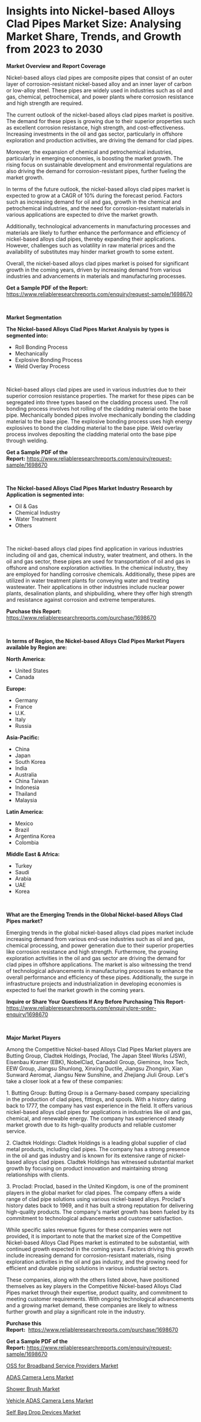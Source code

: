 <p><h1>Insights into Nickel-based Alloys Clad Pipes Market Size: Analysing Market Share, Trends, and Growth from 2023 to 2030</h1></p><p><strong>Market Overview and Report Coverage</strong></p>
<p><p>Nickel-based alloys clad pipes are composite pipes that consist of an outer layer of corrosion-resistant nickel-based alloy and an inner layer of carbon or low-alloy steel. These pipes are widely used in industries such as oil and gas, chemical, petrochemical, and power plants where corrosion resistance and high strength are required.</p><p>The current outlook of the nickel-based alloys clad pipes market is positive. The demand for these pipes is growing due to their superior properties such as excellent corrosion resistance, high strength, and cost-effectiveness. Increasing investments in the oil and gas sector, particularly in offshore exploration and production activities, are driving the demand for clad pipes.</p><p>Moreover, the expansion of chemical and petrochemical industries, particularly in emerging economies, is boosting the market growth. The rising focus on sustainable development and environmental regulations are also driving the demand for corrosion-resistant pipes, further fueling the market growth.</p><p>In terms of the future outlook, the nickel-based alloys clad pipes market is expected to grow at a CAGR of 10% during the forecast period. Factors such as increasing demand for oil and gas, growth in the chemical and petrochemical industries, and the need for corrosion-resistant materials in various applications are expected to drive the market growth.</p><p>Additionally, technological advancements in manufacturing processes and materials are likely to further enhance the performance and efficiency of nickel-based alloys clad pipes, thereby expanding their applications. However, challenges such as volatility in raw material prices and the availability of substitutes may hinder market growth to some extent.</p><p>Overall, the nickel-based alloys clad pipes market is poised for significant growth in the coming years, driven by increasing demand from various industries and advancements in materials and manufacturing processes.</p></p>
<p><strong>Get a Sample PDF of the Report:</strong> <a href="https://www.reliableresearchreports.com/enquiry/request-sample/1698670">https://www.reliableresearchreports.com/enquiry/request-sample/1698670</a></p>
<p>&nbsp;</p>
<p><strong>Market Segmentation</strong></p>
<p><strong>The Nickel-based Alloys Clad Pipes Market Analysis by types is segmented into:</strong></p>
<p><ul><li>Roll Bonding Process</li><li>Mechanically</li><li>Explosive Bonding Process</li><li>Weld Overlay Process</li></ul></p>
<p>&nbsp;</p>
<p><p>Nickel-based alloys clad pipes are used in various industries due to their superior corrosion resistance properties. The market for these pipes can be segregated into three types based on the cladding process used. The roll bonding process involves hot rolling of the cladding material onto the base pipe. Mechanically bonded pipes involve mechanically bonding the cladding material to the base pipe. The explosive bonding process uses high energy explosives to bond the cladding material to the base pipe. Weld overlay process involves depositing the cladding material onto the base pipe through welding.</p></p>
<p><strong>Get a Sample PDF of the Report:</strong>&nbsp;<a href="https://www.reliableresearchreports.com/enquiry/request-sample/1698670">https://www.reliableresearchreports.com/enquiry/request-sample/1698670</a></p>
<p>&nbsp;</p>
<p><strong>The Nickel-based Alloys Clad Pipes Market Industry Research by Application is segmented into:</strong></p>
<p><ul><li>Oil & Gas</li><li>Chemical Industry</li><li>Water Treatment</li><li>Others</li></ul></p>
<p>&nbsp;</p>
<p><p>The nickel-based alloys clad pipes find application in various industries including oil and gas, chemical industry, water treatment, and others. In the oil and gas sector, these pipes are used for transportation of oil and gas in offshore and onshore exploration activities. In the chemical industry, they are employed for handling corrosive chemicals. Additionally, these pipes are utilized in water treatment plants for conveying water and treating wastewater. Their applications in other industries include nuclear power plants, desalination plants, and shipbuilding, where they offer high strength and resistance against corrosion and extreme temperatures.</p></p>
<p><strong>Purchase this Report:</strong>&nbsp; <a href="https://www.reliableresearchreports.com/purchase/1698670">https://www.reliableresearchreports.com/purchase/1698670</a></p>
<p>&nbsp;</p>
<p><strong>In terms of Region, the Nickel-based Alloys Clad Pipes Market Players available by Region are:</strong></p>
<p>
    <p> <strong> North America: </strong>
        <ul>
            <li>United States</li>
            <li>Canada</li>
        </ul>
        </p> 
    <p> <strong> Europe: </strong>
        <ul>
            <li>Germany</li>
            <li>France</li>
            <li>U.K.</li>
            <li>Italy</li>
            <li>Russia</li>
        </ul>
        </p> 
    <p> <strong> Asia-Pacific: </strong>
        <ul>
            <li>China</li>
            <li>Japan</li>
            <li>South Korea</li>
            <li>India</li>
            <li>Australia</li>
            <li>China Taiwan</li>
            <li>Indonesia</li>
            <li>Thailand</li>
            <li>Malaysia</li>
        </ul>
        </p> 
    <p> <strong> Latin America: </strong>
        <ul>
            <li>Mexico</li>
            <li>Brazil</li>
            <li>Argentina Korea</li>
            <li>Colombia</li>
        </ul>
        </p> 
    <p> <strong> Middle East & Africa: </strong>
        <ul>
            <li>Turkey</li>
            <li>Saudi</li>
            <li>Arabia</li>
            <li>UAE</li>
            <li>Korea</li>
        </ul>
    </p>
    </p>
<p>&nbsp;</p>
<p><strong>What are the Emerging Trends in the Global Nickel-based Alloys Clad Pipes market?</strong></p>
<p><p>Emerging trends in the global nickel-based alloys clad pipes market include increasing demand from various end-use industries such as oil and gas, chemical processing, and power generation due to their superior properties like corrosion resistance and high strength. Furthermore, the growing exploration activities in the oil and gas sector are driving the demand for clad pipes in offshore applications. The market is also witnessing the trend of technological advancements in manufacturing processes to enhance the overall performance and efficiency of these pipes. Additionally, the surge in infrastructure projects and industrialization in developing economies is expected to fuel the market growth in the coming years.</p></p>
<p><strong>Inquire or Share Your Questions If Any Before Purchasing This Report</strong>- <a href="https://www.reliableresearchreports.com/enquiry/pre-order-enquiry/1698670">https://www.reliableresearchreports.com/enquiry/pre-order-enquiry/1698670</a></p>
<p>&nbsp;</p>
<p><strong>Major Market Players</strong></p>
<p><p>Among the Competitive Nickel-based Alloys Clad Pipes Market players are Butting Group, Cladtek Holdings, Proclad, The Japan Steel Works (JSW), Eisenbau Kramer (EBK), NobelClad, Canadoil Group, Gieminox, Inox Tech, EEW Group, Jiangsu Shunlong, Xinxing Ductile, Jiangsu Zhongxin, Xian Sunward Aeromat, Jiangsu New Sunshine, and Zhejiang Jiuli Group. Let's take a closer look at a few of these companies:</p><p>1. Butting Group: Butting Group is a Germany-based company specializing in the production of clad pipes, fittings, and spools. With a history dating back to 1777, the company has vast experience in the field. It offers various nickel-based alloys clad pipes for applications in industries like oil and gas, chemical, and renewable energy. The company has experienced steady market growth due to its high-quality products and reliable customer service.</p><p>2. Cladtek Holdings: Cladtek Holdings is a leading global supplier of clad metal products, including clad pipes. The company has a strong presence in the oil and gas industry and is known for its extensive range of nickel-based alloys clad pipes. Cladtek Holdings has witnessed substantial market growth by focusing on product innovation and maintaining strong relationships with clients.</p><p>3. Proclad: Proclad, based in the United Kingdom, is one of the prominent players in the global market for clad pipes. The company offers a wide range of clad pipe solutions using various nickel-based alloys. Proclad's history dates back to 1969, and it has built a strong reputation for delivering high-quality products. The company's market growth has been fueled by its commitment to technological advancements and customer satisfaction.</p><p>While specific sales revenue figures for these companies were not provided, it is important to note that the market size of the Competitive Nickel-based Alloys Clad Pipes market is estimated to be substantial, with continued growth expected in the coming years. Factors driving this growth include increasing demand for corrosion-resistant materials, rising exploration activities in the oil and gas industry, and the growing need for efficient and durable piping solutions in various industrial sectors.</p><p>These companies, along with the others listed above, have positioned themselves as key players in the Competitive Nickel-based Alloys Clad Pipes market through their expertise, product quality, and commitment to meeting customer requirements. With ongoing technological advancements and a growing market demand, these companies are likely to witness further growth and play a significant role in the industry.</p></p>
<p><strong>Purchase this Report:</strong>&nbsp;&nbsp;<a href="https://www.reliableresearchreports.com/purchase/1698670">https://www.reliableresearchreports.com/purchase/1698670</a></p>
<p></p>
<p><strong>Get a Sample PDF of the Report:</strong>&nbsp;<a href="https://www.reliableresearchreports.com/enquiry/request-sample/1698670">https://www.reliableresearchreports.com/enquiry/request-sample/1698670</a></p>
<p><p><a href="https://medium.com/@linabernier/analyzing-oss-for-broadband-service-providers-market-global-industry-perspective-and-forecast-a0f5aeff255a">OSS for Broadband Service Providers Market</a></p><p><a href="https://www.linkedin.com/pulse/adas-camera-lens-market-size-share-amp-trends-analysis-vdolc/">ADAS Camera Lens Market</a></p><p><a href="https://github.com/jonneygiverf/Market-Research-Report-List-1/blob/main/shower-brush-market.md">Shower Brush Market</a></p><p><a href="https://www.linkedin.com/pulse/vehicle-adas-camera-lens-market-share-amp-new-trends-analysis-neevc/">Vehicle ADAS Camera Lens Market</a></p><p><a href="https://medium.com/@twiladurgan/self-bag-drop-devices-market-the-key-to-successful-business-strategy-forecast-till-2030-eddfd1b6ca21">Self Bag Drop Devices Market</a></p></p>